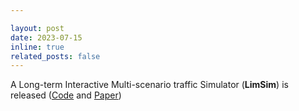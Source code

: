 ```yaml
---

layout: post
date: 2023-07-15
inline: true
related_posts: false
---
```


A Long-term Interactive Multi-scenario traffic Simulator (**LimSim**) is released ([Code](https://github.com/PJLab-ADG/LimSim) and [Paper](https://arxiv.org/abs/2307.06648))